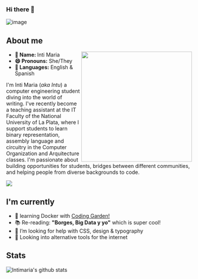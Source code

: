 ### Hi there 👋

![image](https://user-images.githubusercontent.com/4869398/118343974-507f1580-b502-11eb-8288-4266d6fa5d7c.png)

<!--
**Intimaria/Intimaria** is a ✨ _special_ ✨ repository because its `README.md` (this file) appears on your GitHub profile.
<img src="https://thumbs.gfycat.com/AcrobaticMatureGazelle.webp" alt="computer" width="80"> 
<img src="https://thumbs.gfycat.com/ScaryCreamyGlobefish.webp" alt="computer" width="80"> 
<img src="https://25.media.tumblr.com/9fc677259c763c527376de15c84291c2/tumblr_mx585u8qtV1sedjuto1_500.gif" alt="computer" width="80">
<img src="https://cdn.wallpapersafari.com/61/37/dhNbK0.gif" align="right" width="300">


Here are some ideas to get you started:

- 👯 I’m looking to collaborate on ...
- 🤔 I’m looking for help with ...
- 💬 Ask me about ...
- 📫 How to reach me: ...
- 😄 Pronouns: ...
- ⚡ Fun fact: ...
-->

<h2>About me </h2>

<div >
<img src="https://external-content.duckduckgo.com/iu/?u=https%3A%2F%2Fi.pinimg.com%2Foriginals%2Fce%2Fec%2Fa5%2Fceeca5612d3e25226f9d5cb7616f8976.gif" align="right" width="300">
<ul>
  <li><b>👤 Name: </b> Inti Maria</li>
  <li><b>😄 Pronouns:</b>  She/They</li>
  <li><b>📣 Languages:</b> English & Spanish</li>
</ul>

<p>I'm Inti Maria (<i>aka Intu</i>) a computer engineering student diving into the world of writing. I've recently become a teaching assistant at the IT Faculty of the National University of La Plata, where I support students to learn binary representation, assembly language and circuitry in the Computer Organization and Arquitecture classes. I'm passionate about building opportunities for students, bridges between different communities, and helping people from diverse backgrounds to code.
</p>

</div>

<img src="https://img.shields.io/badge/mariainti_%20-%231DA1F2.svg?&style=for-the-badge&logo=Twitter&logoColor=white">

<h2>I'm currently</h2>

- 🌱 learning Docker with <a href="https://github.com/w3cj">Coding Garden!</a> 
- 📚 Re-reading: **"Borges, Big Data y yo"** which is super cool! 
- 🤔 I’m looking for help with CSS, design & typography
- 🦄 Looking into alternative tools for the internet

<h2>Stats</h2>

![Intimaria's github stats](https://github-readme-stats.vercel.app/api?username=Intimaria&show_icons=true&theme=radical)



